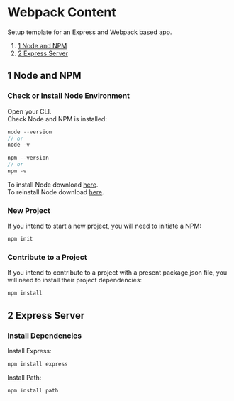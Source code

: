 # Webpack Content
Setup template for an Express and Webpack based app.

1. [1 Node and NPM](#1-node-and-npm)
2. [2 Express Server](#2-express-server)

## 1 Node and NPM
### Check or Install Node Environment
Open your CLI.</br>
Check Node and NPM is installed:
```js
node --version
// or
node -v
```
```js
npm --version
// or
npm -v
```
To install Node download [here](https://nodejs.org/en/).</br>
To reinstall Node download [here](https://nodejs.org/en/).</br>

### New Project
If you intend to start a new project, you will need to initiate a NPM:
```js
npm init
```

### Contribute to a Project
If you intend to contribute to a project with a present package.json file, you will need to install their project dependencies:
```js
npm install
```

## 2 Express Server
### Install Dependencies
Install Express:
```js
npm install express
```
Install Path:
```js
npm install path
```

